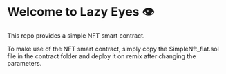 # Welcome to Lazy Eyes 👁
This repo provides a simple NFT smart contract.

To make use of the NFT smart contract, simply copy the SimpleNft_flat.sol file in the contract folder and deploy it on remix after changing the parameters.
